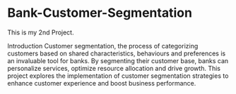 # Bank-Customer-Segmentation
This is my 2nd Project.

Introduction 
Customer segmentation, the process of categorizing customers based on shared characteristics, behaviours and preferences is an invaluable tool for banks. By segmenting their customer base, banks can personalize services, optimize resource allocation and drive growth. This project explores the implementation of customer segmentation strategies to enhance customer experience and boost business performance. 

